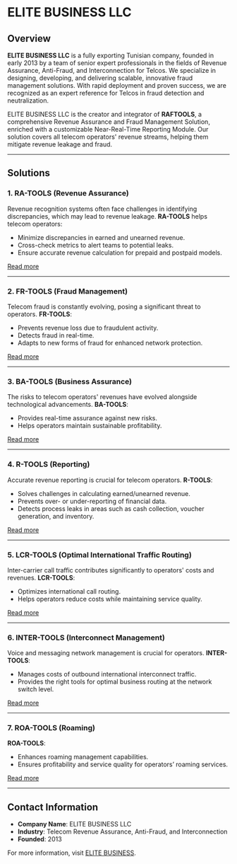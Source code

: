 # ELITE BUSINESS LLC

## Overview

**ELITE BUSINESS LLC** is a fully exporting Tunisian company, founded in early 2013 by a team of senior expert professionals in the fields of Revenue Assurance, Anti-Fraud, and Interconnection for Telcos. We specialize in designing, developing, and delivering scalable, innovative fraud management solutions. With rapid deployment and proven success, we are recognized as an expert reference for Telcos in fraud detection and neutralization.

ELITE BUSINESS LLC is the creator and integrator of **RAFTOOLS**, a comprehensive Revenue Assurance and Fraud Management Solution, enriched with a customizable Near-Real-Time Reporting Module. Our solution covers all telecom operators' revenue streams, helping them mitigate revenue leakage and fraud.

---

## Solutions

### 1. RA-TOOLS (Revenue Assurance)
Revenue recognition systems often face challenges in identifying discrepancies, which may lead to revenue leakage. **RA-TOOLS** helps telecom operators:
- Minimize discrepancies in earned and unearned revenue.
- Cross-check metrics to alert teams to potential leaks.
- Ensure accurate revenue calculation for prepaid and postpaid models.

[Read more](https://elite-business.net/)

---

### 2. FR-TOOLS (Fraud Management)
Telecom fraud is constantly evolving, posing a significant threat to operators. **FR-TOOLS**:
- Prevents revenue loss due to fraudulent activity.
- Detects fraud in real-time.
- Adapts to new forms of fraud for enhanced network protection.

[Read more](https://elite-business.net/)

---

### 3. BA-TOOLS (Business Assurance)
The risks to telecom operators' revenues have evolved alongside technological advancements. **BA-TOOLS**:
- Provides real-time assurance against new risks.
- Helps operators maintain sustainable profitability.

[Read more](https://elite-business.net/)

---

### 4. R-TOOLS (Reporting)
Accurate revenue reporting is crucial for telecom operators. **R-TOOLS**:
- Solves challenges in calculating earned/unearned revenue.
- Prevents over- or under-reporting of financial data.
- Detects process leaks in areas such as cash collection, voucher generation, and inventory.

[Read more](https://elite-business.net/)

---

### 5. LCR-TOOLS (Optimal International Traffic Routing)
Inter-carrier call traffic contributes significantly to operators' costs and revenues. **LCR-TOOLS**:
- Optimizes international call routing.
- Helps operators reduce costs while maintaining service quality.

[Read more](https://elite-business.net/)

---

### 6. INTER-TOOLS (Interconnect Management)
Voice and messaging network management is crucial for operators. **INTER-TOOLS**:
- Manages costs of outbound international interconnect traffic.
- Provides the right tools for optimal business routing at the network switch level.

[Read more](https://elite-business.net/)

---

### 7. ROA-TOOLS (Roaming)
**ROA-TOOLS**:
- Enhances roaming management capabilities.
- Ensures profitability and service quality for operators’ roaming services.

[Read more](https://elite-business.net/)

---

## Contact Information

- **Company Name**: ELITE BUSINESS LLC
- **Industry**: Telecom Revenue Assurance, Anti-Fraud, and Interconnection
- **Founded**: 2013

For more information, visit [ELITE BUSINESS](https://elite-business.net/).
